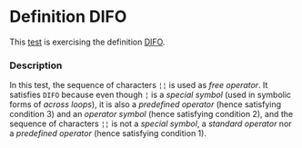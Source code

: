# Definition DIFO

This [test](.) is exercising the definition [DIFO](../../difo/Readme.md).

### Description

In this test, the sequence of characters `¦¦` is used as *free operator*. It satisfies `DIFO` because even though `¦` is a *special symbol* (used in symbolic forms of *across loops*), it is also a *predefined operator* (hence satisfying condition 3) and an *operator symbol* (hence satisfying condition 2), and the sequence of characters `¦¦` is not a *special symbol*, a *standard operator* nor a *predefined operator* (hence satisfying condition 1).
